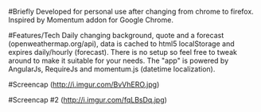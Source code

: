#Briefly
Developed for personal use after changing from chrome to firefox.
Inspired by Momentum addon for Google Chrome.

#Features/Tech
Daily changing background, quote and a forecast (openweathermap.org/api), data is cached to html5 localStorage and expires daily/hourly (forecast).
There is no setup so feel free to tweak around to make it suitable for your needs. The "app" is powered by AngularJs, RequireJs and momentum.js (datetime localization).

#Screencap
(http://i.imgur.com/BvVhERO.jpg)

#Screencap #2
(http://i.imgur.com/fqLBsDq.jpg)